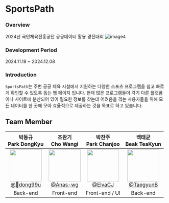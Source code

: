 # SportsPath

### Overview
2024년 국민체육진흥공단 공공데이터 활용 경진대회
![image4](https://github.com/user-attachments/assets/64837c55-74fc-48ef-bb75-86d8814cbea9)

### Development Period
2024.11.19 ~ 2024.12.08

### Introduction
`SportsPath`는 주변 공공 체육 시설에서 지원하는 다양한 스포츠 프로그램을 쉽고 빠르게 확인할 수 있도록
돕는 웹 페이지 입니다. 현재 많은 프로그램들이 각기 다른 플랫폼이나 사이트에 분산되어 있어 필요한 정보를 찾는데
어려움을 겪는 사용자들을 위해 모든 데이터를 한 곳에 모아 효율적으로 제공하는 것을 목표로 하고 있습니다.

## Team Member
| **박동규<br/>Park DongKyu** | **조완기<br/>Cho Wangi** | **박찬주<br/>Park Chanjoo** | **백태균<br/>Beak TeaKyun** |
| :------: | :------: | :------:  | :------: |
| [<img src="https://avatars.githubusercontent.com/u/71820763?v=4" height=100 width=100> <br/> @dong99u](https://github.com/dong99u) | [<img src="https://avatars.githubusercontent.com/u/70210457?v=4" height=100 width=100> <br/> @Anas-wg](https://github.com/Anas-wg) | [<img src="https://avatars.githubusercontent.com/u/95401144?v=4" height=100 width=100> <br/> @ElvaCJ](https://github.com/ElvaCJ) | [<img src="https://avatars.githubusercontent.com/u/42750885?v=4" height=100 width=100> <br/> @TaegyunB](https://github.com/TaegyunB) |
| Back-end | Front-end | Front-end / UI | Back-end |
